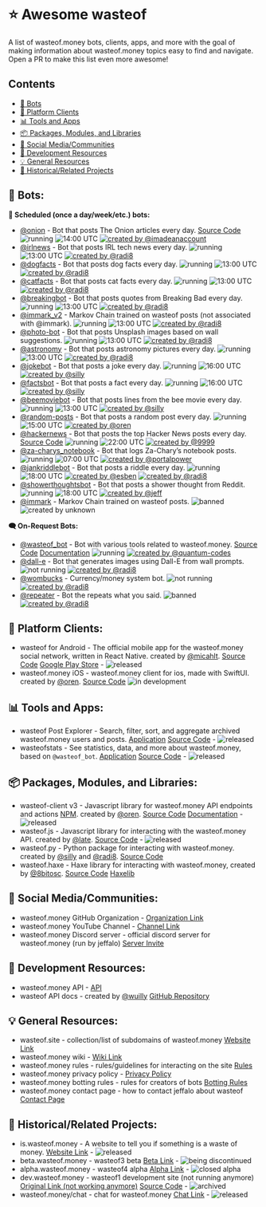 # ⭐ Awesome wasteof
A list of wasteof.money bots, clients, apps, and more  with the goal of making information about wasteof.money topics easy to find and navigate. Open a PR to make this list even more awesome!

## Contents
- [🤖 Bots](#-bots)
- [🔌 Platform Clients](#-platform-clients)
- [📊 Tools and Apps](#-tools-and-apps)
- [📦 Packages, Modules, and Libraries](#-packages-modules-and-libraries)
- [💬 Social Media/Communities](#-social-mediacommunities)
- [📔 Development Resources](#-development-resources)
- [💡 General Resources](#-general-resources)
- [🔗 Historical/Related Projects](#-historicalrelated-projects)

## **🤖 Bots:**

**📅 Scheduled (once a day/week/etc.) bots:**
- [@onion](https://wasteof.money/users/onion) - Bot that posts The Onion articles every day. [Source Code](https://github.com/imadeanaccount1/onionbot) ![running](https://img.shields.io/badge/status-running-blue)  ![14:00 UTC](https://img.shields.io/badge/time-14:00_UTC-green) [![created by @imadeanaccount](https://img.shields.io/badge/created_by-@imadeanaccount-yellow)](https://wasteof.money/users/imadeanaccount)
- [@irlnews](https://wasteof.money/users/irlnews) - Bot that posts IRL tech news every day. ![running](https://img.shields.io/badge/status-running-blue) ![13:00 UTC](https://img.shields.io/badge/time-13:00_UTC-green) [![created by @radi8](https://img.shields.io/badge/created_by-@radi8-lightgrey)](https://wasteof.money/users/radi8)
- [@dogfacts](https://wasteof.money/users/dogfacts) - Bot that posts dog facts every day. ![running](https://img.shields.io/badge/status-running-blue) ![13:00 UTC](https://img.shields.io/badge/time-16:00_UTC-green) [![created by @radi8](https://img.shields.io/badge/created_by-@radi8-lightgrey)](https://wasteof.money/users/radi8)
- [@catfacts](https://wasteof.money/users/catfacts) - Bot that posts cat facts every day. ![running](https://img.shields.io/badge/status-running-blue) ![13:00 UTC](https://img.shields.io/badge/time-13:00_UTC-green) [![created by @radi8](https://img.shields.io/badge/created_by-@radi8-lightgrey)](https://wasteof.money/users/radi8)
- [@breakingbot](https://wasteof.money/users/breakingbot) - Bot that posts quotes from Breaking Bad every day. ![running](https://img.shields.io/badge/status-running-blue) ![13:00 UTC](https://img.shields.io/badge/time-16:00_UTC-green) [![created by @radi8](https://img.shields.io/badge/created_by-@radi8-lightgrey)](https://wasteof.money/users/radi8)
- [@immark_v2](https://wasteof.money/users/immark_v2) -  Markov Chain trained on wasteof posts (not associated with @immark). ![running](https://img.shields.io/badge/status-running-blue) ![13:00 UTC](https://img.shields.io/badge/time-13:00_UTC-green) [![created by @radi8](https://img.shields.io/badge/created_by-@radi8-lightgrey)](https://wasteof.money/users/radi8)
- [@photo-bot](https://wasteof.money/users/photo-bot) - Bot that posts Unsplash images based on wall suggestions.  ![running](https://img.shields.io/badge/status-running-blue) ![13:00 UTC](https://img.shields.io/badge/time-13:00_UTC-green) [![created by @radi8](https://img.shields.io/badge/created_by-@radi8-lightgrey)](https://wasteof.money/users/radi8)
- [@astronomy](https://wasteof.money/users/astronomy) - Bot that posts astronomy pictures every day. ![running](https://img.shields.io/badge/status-running-blue) ![13:00 UTC](https://img.shields.io/badge/time-13:00_UTC-green) [![created by @radi8](https://img.shields.io/badge/created_by-@radi8-lightgrey)](https://wasteof.money/users/radi8)
- [@jokebot](https://wasteof.money/users/jokebot) - Bot that posts a joke every day. ![running](https://img.shields.io/badge/status-running-blue) ![16:00 UTC](https://img.shields.io/badge/time-16:00_UTC-green) [![created by @silly](https://img.shields.io/badge/created_by-@silly-hotpink)](https://wasteof.money/users/silly)
- [@factsbot](https://wasteof.money/users/factsbot) - Bot that posts a fact every day. ![running](https://img.shields.io/badge/status-running-blue) ![16:00 UTC](https://img.shields.io/badge/time-16:00_UTC-green) [![created by @silly](https://img.shields.io/badge/created_by-@silly-hotpink)](https://wasteof.money/users/silly)
- [@beemoviebot](https://wasteof.money/users/beemoviebot) - Bot that posts lines from the bee movie every day. ![running](https://img.shields.io/badge/status-running-blue) ![13:00 UTC](https://img.shields.io/badge/time-13:00_UTC-green) [![created by @silly](https://img.shields.io/badge/created_by-@silly-hotpink)](https://wasteof.money/users/silly)
- [@random-posts](https://wasteof.money/users/random-posts) - Bot that posts a random post every day. ![running](https://img.shields.io/badge/status-running-blue) ![15:00 UTC](https://img.shields.io/badge/time-15:00_UTC-green) [![created by @oren](https://img.shields.io/badge/created_by-@oren-orange)](https://wasteof.money/users/oren)
- [@hackernews](https://wasteof.money/users/hackernews) - Bot that posts the top Hacker News posts every day. [Source Code](https://github.com/manufacturecopy/wasteof-rss) ![running](https://img.shields.io/badge/status-running-blue) ![22:00 UTC](https://img.shields.io/badge/time-22:00_UTC-green) [![created by @9999](https://img.shields.io/badge/created_by-@9999-lightskyblue)](https://wasteof.money/users/9999)
- [@za-charys_notebook](https://wasteof.money/users/za-charys_notebook) - Bot that logs Za-Chary’s notebook posts. ![running](https://img.shields.io/badge/status-running-blue) ![07:00 UTC](https://img.shields.io/badge/time-07:00_UTC-green) [![created by @portalpower](https://img.shields.io/badge/created_by-@portalpower-lightskyblue)](https://wasteof.money/users/portalpower)
- [@jankriddlebot](https://wasteof.money/users/jankriddlebot) - Bot that posts a riddle every day. ![running](https://img.shields.io/badge/status-running-blue) ![18:00 UTC](https://img.shields.io/badge/time-18:00_UTC-green) [![created by @esben](https://img.shields.io/badge/created_by-@esben-tomato)](https://wasteof.money/users/esben) [![created by @radi8](https://img.shields.io/badge/created_by-@radi8-lightgrey)](https://wasteof.money/users/radi8)
- [@showerthoughtsbot](https://wasteof.money/users/showerthoughtsbot) - Bot that posts a shower thought from Reddit. ![running](https://img.shields.io/badge/status-running-blue) ![18:00 UTC](https://img.shields.io/badge/time-18:00_UTC-green) [![created by @jeff](https://img.shields.io/badge/created_by-@jeff-hotpink)](https://wasteof.money/users/jeff)
- [@immark](https://wasteof.money/users/immark) - Markov Chain trained on wasteof posts. ![banned](https://img.shields.io/badge/status-banned-red) ![created by unknown](https://img.shields.io/badge/created_by-unknown-lightgrey)
  
**🗨 On-Request Bots:**
- [@wasteof_bot](https://wasteof.money/users/wasteof_bot) - Bot with various tools related to wasteof.money. [Source Code](https://github.com/Quantum-Codes/Wob-Graphs) [Documentation](/docs/wasteof_bot/docs.md) ![running](https://img.shields.io/badge/status-running-blue) [![created by @quantum-codes](https://img.shields.io/badge/created_by-@quantum--codes-lightskyblue)](https://wasteof.money/users/quantum-codes)
- [@dall-e](https://wasteof.money/users/dall-e) - Bot that generates images using Dall-E from wall prompts. ![not running](https://img.shields.io/badge/status-not_running-yellow) [![created by @radi8](https://img.shields.io/badge/created_by-@radi8-lightgrey)](https://wasteof.money/users/radi8)
- [@wombucks](https://wasteof.money/users/wombucks) - Currency/money system bot. ![not running](https://img.shields.io/badge/status-not_running-yellow) [![created by @radi8](https://img.shields.io/badge/created_by-@radi8-lightgrey)](https://wasteof.money/users/radi8)
- [@repeater](https://wasteof.money/users/repeater) - Bot the repeats what you said. ![banned](https://img.shields.io/badge/status-banned-red) [![created by @radi8](https://img.shields.io/badge/created_by-@radi8-lightgrey)](https://wasteof.money/users/radi8)

## **🔌 Platform Clients:**
- wasteof for Android -  The official mobile app for the wasteof.money social network, written in React Native. created by [@micahlt](https://wasteof.money/users/micahlt). [Source Code](https://github.com/micahlt/wasteof.mobile) [Google Play Store](https://play.google.com/store/apps/details?id=com.micahlindley.wasteofmobile) - ![released](https://img.shields.io/badge/status-released-blue)
- wasteof.money iOS - wasteof.money client for ios, made with SwiftUI. created by [@oren](https://wasteof.money/users/oren). [Source Code](https://github.com/Oren-Lindsey/wasteof-ios) ![in development](https://img.shields.io/badge/status-in_development-yellow) 

## **📊 Tools and Apps:**
- wasteof Post Explorer - Search, filter, sort, and aggregate archived wasteof.money users and posts. [Application](https://wasteof-postexplorer.vercel.app) [Source Code](https://github.com/imadeanaccount1/wasteofpostexplorer) - ![released](https://img.shields.io/badge/status-released-blue)
- wasteofstats - See statistics, data, and more about wasteof.money, based on `@wasteof_bot`. [Application](https://wasteofstats.lindsey.studio/) [Source Code](https://github.com/Oren-Lindsey/wasteofstats2) - ![released](https://img.shields.io/badge/status-released-blue)

## **📦 Packages, Modules, and Libraries:**
- wasteof-client v3 - Javascript library for wasteof.money API endpoints and actions [NPM](https://www.npmjs.com/package/wasteof-client). created by [@oren](https://wasteof.money/users/oren). [Source Code](https://github.com/Oren-Lindsey/wasteof-client3) [Documentation](https://oren-lindsey.github.io/wasteof-client-docs/) - ![released](https://img.shields.io/badge/status-released-blue)
- wasteof.js - Javascript library for interacting with the wasteof.money API. created by [@late](https://wasteof.money/users/late). [Source Code](https://github.com/Late-Is-Cool/wasteof.js) - ![released](https://img.shields.io/badge/status-released-blue)
- wasteof.py - Python package for interacting with wasteof.money. created by [@silly](https://wasteof.money/users/silly) and [@radi8](https://wasteof.money/users/radi8). [Source Code](https://github.com/reidthepog/wasteof.py)
- wasteof.haxe - Haxe library for interacting with wasteof.money, created by [@8bitosc](https://wasteof.money/users/8bitosc). [Source Code](https://github.com/8BitOSC/wasteof-haxe) [Haxelib](https://lib.haxe.org/p/wasteofhaxe)

## **💬 Social Media/Communities:**
- wasteof.money GitHub Organization - [Organization Link](https://github.com/waste-of)
- wasteof.money YouTube Channel - [Channel Link](https://www.youtube.com/@wasteofmoney)
- wasteof.money Discord server - official discord server for wasteof.money (run by jeffalo) [Server Invite](https://discord.gg/VkZnVdZTZX)

## **📔 Development Resources:**
- wasteof.money API - [API](https://api.wasteof.money/)
- wasteof API docs - created by [@wuilly](https://wasteof.money/wuilly) [GitHub Repository](https://github.com/wulliy/wasteof-docs)

## **💡 General Resources:**
- wasteof.site - collection/list of subdomains of wasteof.money [Website Link](https://wasteof.site)
- wasteof.money wiki - [Wiki Link](https://wiki.wasteof.money)
- wasteof.money rules - rules/guidelines for interacting on the site [Rules](https://wasteof.money/rules)
- wasteof.money privacy policy - [Privacy Policy](https://wasteof.money/privacy)
- wasteof.money botting rules - rules for creators of bots [Botting Rules](https://wasteof.money/posts/629eef086586aae544597fac)
- wasteof.money contact page - how to contact jeffalo about wasteof [Contact Page](https://wasteof.money/contact)

## **🔗 Historical/Related Projects:**
- is.wasteof.money - A website to tell you if something is a waste of money. [Website Link](https://is.wasteof.money/) - ![released](https://img.shields.io/badge/status-released-blue)
- beta.wasteof.money - wasteof3 beta [Beta Link](https://beta.wasteof.money/) - ![being discontinued](https://img.shields.io/badge/status-being_discontinued-yellow)
- alpha.wasteof.money - wasteof4 alpha [Alpha Link](https://alpha.wasteof.money/) - ![closed alpha](https://img.shields.io/badge/status-closed_alpha-yellow)
- dev.wasteof.money - wasteof1 development site (not running anymore) [Original Link (not working anymore)](https://dev.wasteof.money/) [Source Code](https://github.com/jeffalo/wasteof.money) - ![archived](https://img.shields.io/badge/status-archived-red)
- wasteof.money/chat - chat for wasteof.money [Chat Link](https://wasteof.money/chat) - ![released](https://img.shields.io/badge/status-released-blue)
